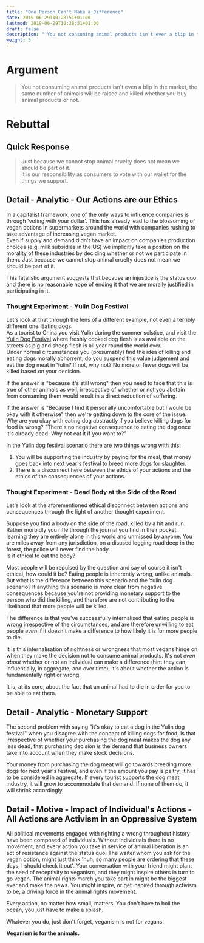 ```yaml
---
title: "One Person Can't Make a Difference"
date: 2019-06-29T10:28:51+01:00
lastmod: 2019-06-29T10:28:51+01:00
draft: false
description: "'You not consuming animal products isn't even a blip in the market, the same number of animals will be raised and killed whether you buy animal products or not.'"
weight: 5
---
```


# Argument

> You not consuming animal products isn't even a blip in the market, the same number of animals will be raised and killed whether you buy animal products or not.

# Rebuttal

## Quick Response

> Just because we cannot stop animal cruelty does not mean we should be part of it.  
> It is our responsibility as consumers to vote with our wallet for the things we support.

## Detail - Analytic - Our Actions are our Ethics

In a capitalist framework, one of the only ways to influence companies is through 'voting with your dollar'. This has already lead to the blossoming of vegan options in supermarkets around the world with companies rushing to take advantage of increasing vegan market.  
Even if supply and demand didn't have an impact on companies production choices (e.g. milk subsidies in the US) we implicitly take a position on the morality of these industries by deciding whether or not we participate in them. Just because we cannot stop animal cruelty does not mean we should be part of it.

This fatalistic argument suggests that because an injustice is the status quo and there is no reasonable hope of ending it that we are morally justified in participating in it.  

### Thought Experiment - Yulin Dog Festival
Let's look at that through the lens of a different example, not even a terribly different one. Eating dogs.  
As a tourist to China you visit Yulin during the summer solstice, and visit the [Yulin Dog Festival](https://en.wikipedia.org/wiki/Lychee_and_Dog_Meat_Festival) where freshly cooked dog flesh is as available on the streets as pig and sheep flesh is all year round the world over.  
Under normal circumstances you (presumably) find the idea of killing and eating dogs morally abhorrent, do you suspend this value judgement and eat the dog meat in Yulin? If not, why not? No more or fewer dogs will be killed based on your decision.  

If the answer is "because it's still wrong" then you need to face that this is true of other animals as well, irrespective of whether or not you abstain from consuming them would result in a direct reduction of suffering.  

If the answer is "Because I find it personally uncomfortable but I would be okay with it otherwise" then we're getting down to the core of the issue. Why are you okay with eating dog abstractly if you believe killing dogs for food is wrong? "There's no negative consequence to eating the dog once it's already dead. Why not eat it if you want to?"

In the Yulin dog festival scenario there are two things wrong with this:

1. You will be supporting the industry by paying for the meal, that money goes back into next year's festival to breed more dogs for slaughter.
2. There is a disconnect here between the ethics of your actions and the ethics of the consequences of your actions.

### Thought Experiment - Dead Body at the Side of the Road
Let's look at the aforementioned ethical disconnect between actions and consequences through the light of another thought experiment.  

Suppose you find a body on the side of the road, killed by a hit and run. Rather morbidly you rifle through the journal you find in their pocket learning they are entirely alone in this world and unmissed by anyone. You are miles away from any jurisdiction, on a disused logging road deep in the forest, the police will never find the body.  
Is it ethical to eat the body?  

Most people will be repulsed by the question and say of course it isn't ethical, how could it be? Eating people is inherently wrong, unlike animals.  
But what is the difference between this scenario and the Yulin dog scenario? If anything this scenario is _more_ clear from negative consequences because you're not providing monetary support to the person who did the killing, and therefore are not contributing to the likelihood that more people will be killed. 

The difference is that you've successfully internalised that eating people is wrong irrespective of the circumstances, and are therefore unwilling to eat people _even_ if it doesn't make a difference to how likely it is for more people to die.  

It is this internalisation of rightness or wrongness that most vegans hinge on when they make the decision not to consume animal products. It's not _even about_ whether or not an individual can make a difference (hint they can, influentially, in aggregate, and over time), it's about whether the action is fundamentally right or wrong.

It is, at its core, about the fact that an animal had to die in order for you to be able to eat them.

## Detail - Analytic - Monetary Support

The second problem with saying "it's okay to eat a dog in the Yulin dog festival" when you disagree with the concept of killing dogs for food, is that irrespective of whether your purchasing the dog meat makes the dog any less dead, that purchasing decision _is_ the demand that business owners take into account when they make stock decisions. 

Your money from purchasing the dog meat will go towards breeding more dogs for next year's festival, and even if the amount you pay is paltry, it has to be considered in aggregate. If every tourist supports the dog meat industry, it will grow to accommodate that demand. If none of them do, it will shrink accordingly. 

## Detail - Motive - Impact of Individual's Actions - All Actions are Activism in an Oppressive System

All political movements engaged with righting a wrong throughout history have been composed of individuals. Without individuals there is no movement, and every action you take in service of animal liberation is an act of resistance against the status quo. The waiter whom you ask for the vegan option, might just think 'huh, so many people are ordering that these days, I should check it out'. Your conversation with your friend might plant the seed of receptivity to veganism, and they might inspire others in turn to go vegan. The animal rights march you take part in might be the biggest ever and make the news. You might inspire, or get inspired through activism to be, a driving force in the animal rights movement.  

Every action, no matter how small, matters. You don't have to boil the ocean, you just have to make a splash.

Whatever you do, just don't forget, veganism is not for vegans.  

**Veganism is for the animals.**